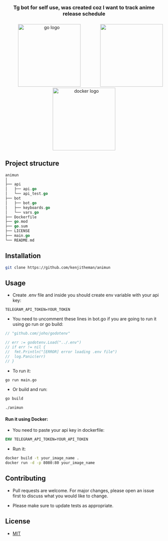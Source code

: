 <h3 align="center">Tg bot for self use, was created coz I want to track anime release schedule</h3>

###

<img align="right" height="200" src="https://media.tenor.com/6VJldkd3beMAAAAC/kaori-miyazono-kousei-arima.gif"  />

###

<div align="center">
  <img src="https://cdn.jsdelivr.net/gh/devicons/devicon/icons/go/go-original.svg" height="200" alt="go logo"  />
  <img width="15" />
  <img src="https://cdn.jsdelivr.net/gh/devicons/devicon/icons/docker/docker-original.svg" height="200" alt="docker logo"  />
</div>

###

## Project structure

```go
animun
│
├── api
│   ├── api.go
│   └── api_test.go
├── bot
│   ├── bot.go
│   ├── keyboards.go
│   └── vars.go
├── Dockerfile
├── go.mod
├── go.sum
├── LICENSE
├── main.go
└── README.md
```

## Installation

```sh
git clone https://github.com/kenjitheman/animun
```

## Usage

- Create .env file and inside you should create env variable with your api key:

```.env
TELEGRAM_API_TOKEN=YOUR_TOKEN
```

- You need to uncomment these lines in bot.go if you are going to run it using go run or go build:

```go
// "github.com/joho/godotenv"
```

```go
// err := godotenv.Load("../.env")
// if err != nil {
// 	fmt.Println("[ERROR] error loading .env file")
// 	log.Panic(err)
// }
```

- To run it:

```sh
go run main.go
```

- Or build and run:

```sh
go build
```

```sh
./animun
```

#### Run it using Docker:

- You need to paste your api key in dockerfile:

```dockerfile
ENV TELEGRAM_API_TOKEN=YOUR_API_TOKEN
```

- Run it:

```sh
docker build -t your_image_name .
docker run -d -p 8080:80 your_image_name
```

## Contributing

- Pull requests are welcome. For major changes, please open an issue first
to discuss what you would like to change.

- Please make sure to update tests as appropriate.

## License

- [MIT](./LICENSE)
